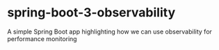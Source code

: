 # spring-boot-3-observability
A simple Spring Boot app highlighting how we can use observability for performance monitoring 
